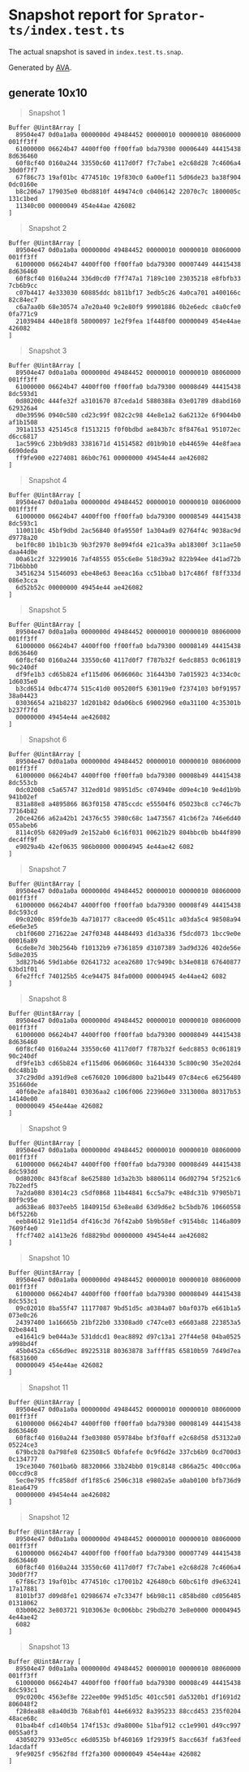 # Snapshot report for `Sprator-ts/index.test.ts`

The actual snapshot is saved in `index.test.ts.snap`.

Generated by [AVA](https://avajs.dev).

## generate 10x10

> Snapshot 1

    Buffer @Uint8Array [
      89504e47 0d0a1a0a 0000000d 49484452 00000010 00000010 08060000 001ff3ff
      61000000 06624b47 4400ff00 ff00ffa0 bda79300 00006449 44415438 8d636460
      60f8cf40 0160a244 33550c60 4117d0f7 f7c7abe1 e2c68d28 7c4606a4 30d0f7f7
      67f86c73 19af01bc 4774510c 19f830c0 6a00ef11 5d06de23 ba38f904 0dc0160e
      b8c206a7 179035e0 0bd8810f 449474c0 c0406142 22070c7c 1800005c 131c1bed
      11340c00 00000049 454e44ae 426082
    ]

> Snapshot 2

    Buffer @Uint8Array [
      89504e47 0d0a1a0a 0000000d 49484452 00000010 00000010 08060000 001ff3ff
      61000000 06624b47 4400ff00 ff00ffa0 bda79300 00007449 44415438 8d636460
      60f8cf40 0160a244 336d0cd0 f7f747a1 7189c100 23035218 e8fbfb33 7cb6b9cc
      c07b4417 4e333030 60885ddc b811bf17 3edb5c26 4a0ca701 a400166c 82c84ec7
      c6a7aa0b 68e30574 a7e20a40 9c2e80f9 99901886 0b2e6edc c8a0cfe0 0fa771c9
      21039484 440e18f8 58000097 1e2f9fea 1f448f00 00000049 454e44ae 426082
    ]

> Snapshot 3

    Buffer @Uint8Array [
      89504e47 0d0a1a0a 0000000d 49484452 00000010 00000010 08060000 001ff3ff
      61000000 06624b47 4400ff00 ff00ffa0 bda79300 00008d49 44415438 8dc593d1
      0d80200c 444fe32f a3101670 87ceda1d 5880388a 03e01789 d8abd160 629326a4
      d0e39596 0940c580 cd23c99f 082c2c98 44e8e1a2 6a62132e 6f9044b0 af1b1508
      391a1153 425145c8 f1513215 f0f0bdbd ae843b7c 8f8476a1 951072ec d6cc6817
      1ac599c6 23bb9d83 3381671d 41514582 d01b9b10 eb44659e 44e8faea 6690deda
      ff9fe900 e2274081 86b0c761 00000000 49454e44 ae426082
    ]

> Snapshot 4

    Buffer @Uint8Array [
      89504e47 0d0a1a0a 0000000d 49484452 00000010 00000010 08060000 001ff3ff
      61000000 06624b47 4400ff00 ff00ffa0 bda79300 00008549 44415438 8dc593c1
      1100110c 45bf9dbd 2ac56840 0fa9550f 1a304ad9 02764f4c 9038ac9d d9778a20
      be1f0c80 1b1b1c3b 9b3f2970 8e094fd4 e21ca39a ab18300f 3c11ae50 daa44d0e
      00a61c2f 32299016 7af48555 055c6e8e 518d39a2 822b94ee d41ad72b 71b6bbb0
      34516234 51546093 ebe48e63 8eeac16a cc51bba0 b17c486f f8ff333d 086e3cca
      6d52b52c 00000000 49454e44 ae426082
    ]

> Snapshot 5

    Buffer @Uint8Array [
      89504e47 0d0a1a0a 0000000d 49484452 00000010 00000010 08060000 001ff3ff
      61000000 06624b47 4400ff00 ff00ffa0 bda79300 00008149 44415438 8d636460
      60f8cf40 0160a244 33550c60 4117d0f7 f787b32f 6edc8853 0c061819 90c240df
      df9fe1b3 cd65b824 ef115d06 0606060c 316443b0 7a015923 4c334c0c 1d6035e0
      b3cd6514 0dbc4774 515c41d0 005200f5 630119e0 f2374103 b0f91957 38a04423
      03036654 a21b8237 1d201b82 0da06bc6 69002960 e0a31100 4c35301b b237f7fd
      00000000 49454e44 ae426082
    ]

> Snapshot 6

    Buffer @Uint8Array [
      89504e47 0d0a1a0a 0000000d 49484452 00000010 00000010 08060000 001ff3ff
      61000000 06624b47 4400ff00 ff00ffa0 bda79300 00008b49 44415438 8dc553cb
      0dc02008 c5a65747 312ed01d 98951d5c c074940e d09e4c10 9e4d1b9b 941b02ef
      831a88e8 a4895866 863f0158 4785ccdc e55504f6 05023bc8 cc746c7b 77164b82
      20ce4266 a62a42b1 24376c55 3980c68c 1a473567 41cb6f2a 746e6d40 055abeb6
      8114c05b 68209ad9 2e152ab0 6c16f031 00621b29 804bbc0b bb44f890 dec4ff9f
      e9029a4b 42ef0635 986b0000 00004945 4e44ae42 6082
    ]

> Snapshot 7

    Buffer @Uint8Array [
      89504e47 0d0a1a0a 0000000d 49484452 00000010 00000010 08060000 001ff3ff
      61000000 06624b47 4400ff00 ff00ffa0 bda79300 00008f49 44415438 8dc593cd
      09c0200c 859fde3b 4a710177 c8aceed0 05c4511c a03da5c4 98508a94 e6e6e3e5
      cb1f0600 271622ae 247f0348 44484493 d1d3a336 f5dcd073 1bcc9e0e 00016a89
      6cde8e7d 30b2564b f10132b9 e7361859 d3107389 3ad9d326 402de56e 5d8e2035
      3d827b46 59d1ab6e 02641732 acea2680 17c9490c b34e0818 67640877 63bd1f01
      6fe2ffcf 740125b5 4ce94475 84fa0000 00004945 4e44ae42 6082
    ]

> Snapshot 8

    Buffer @Uint8Array [
      89504e47 0d0a1a0a 0000000d 49484452 00000010 00000010 08060000 001ff3ff
      61000000 06624b47 4400ff00 ff00ffa0 bda79300 00008049 44415438 8d636460
      60f8cf40 0160a244 33550c60 4117d0f7 f787b32f 6edc8853 0c061819 90c240df
      df9fe1b3 cd65b824 ef115d06 0606060c 31644330 5c800c90 35e202d4 0dc48b1b
      37c29d0d a391d9e8 ce676020 1006d800 ba21b449 07c84ec6 e6256480 351660de
      40f60e2e afa18401 03036aa2 c106f006 223960e0 3313000a 80317b53 14140e00
      00000049 454e44ae 426082
    ]

> Snapshot 9

    Buffer @Uint8Array [
      89504e47 0d0a1a0a 0000000d 49484452 00000010 00000010 08060000 001ff3ff
      61000000 06624b47 4400ff00 ff00ffa0 bda79300 00008d49 44415438 8dc593dd
      0d80200c 843f8caf 8e625880 1d3a2b3b b8806114 06d02794 5f2521c6 7b22edf5
      7a2da080 83014c23 c5df0868 11b44841 6cc5a79c e48dc31b 97905b71 80f9c95e
      ad638ea6 8037eeb5 1840915d 63e8ea8d 63d9d6e2 bc5bdb76 10660558 b6f5226b
      eeb84612 91e11d54 df416c3d 76f42ab0 5b9b58ef c9154b8c 1146a809 7609f4e0
      ffcf7402 a1413e26 fd8829bd 00000000 49454e44 ae426082
    ]

> Snapshot 10

    Buffer @Uint8Array [
      89504e47 0d0a1a0a 0000000d 49484452 00000010 00000010 08060000 001ff3ff
      61000000 06624b47 4400ff00 ff00ffa0 bda79300 00008049 44415438 8dc553c1
      09c02010 8ba55f47 11177087 9bd51d5c a0384a07 b0af037b e661b1a5 073e0c26
      24397400 1a16665b 21bf22b0 33308ad0 c747ce03 e6603a88 223853a5 02be8441
      e41641c9 be044a3e 531ddcd1 0eac8892 d97c13a1 27f44e58 04ba0525 a998bd4f
      45b0452a c656d9ec 89225318 80363878 3affff85 65810b59 7d49d7ea f6831600
      00000049 454e44ae 426082
    ]

> Snapshot 11

    Buffer @Uint8Array [
      89504e47 0d0a1a0a 0000000d 49484452 00000010 00000010 08060000 001ff3ff
      61000000 06624b47 4400ff00 ff00ffa0 bda79300 00008149 44415438 8d636460
      60f8cf40 0160a244 f3e03080 059784be bf3f0aff e2c68d58 d53132a0 05224ce3
      679bcb28 0a798fe8 623508c5 0bfafefe 0c9f6d2e 337cb6b9 0cd700d3 0c134777
      19ce3040 7601ba6b 88320066 33b24bb0 019c8148 c866a25c 400cc06a 00ccd9c8
      5ec0e795 ffc858df df1f85c6 2506c318 e9802a5e a0ab0100 bfb736d9 81ea6479
      00000000 49454e44 ae426082
    ]

> Snapshot 12

    Buffer @Uint8Array [
      89504e47 0d0a1a0a 0000000d 49484452 00000010 00000010 08060000 001ff3ff
      61000000 06624b47 4400ff00 ff00ffa0 bda79300 00007749 44415438 8d636460
      60f8cf40 0160a244 33550c60 4117d0f7 f7c7abe1 e2c68d28 7c4606a4 30d0f7f7
      67f86c73 19af01bc 4774510c c17001b2 426480cb 60bc61f0 d9e63241 17a17881
      8101bf37 d09d8fe1 02986674 e7c3347f b6b98c11 c858bd80 cd056485 01318062
      03b00622 3e803721 9103063e 0c006bbc 29bdb270 3e8e0000 00004945 4e44ae42
      6082
    ]

> Snapshot 13

    Buffer @Uint8Array [
      89504e47 0d0a1a0a 0000000d 49484452 00000010 00000010 08060000 001ff3ff
      61000000 06624b47 4400ff00 ff00ffa0 bda79300 00008c49 44415438 8dc593c1
      09c0200c 4563ef8e 222ee00e 99d51d5c 401cc501 da5320b1 df1691d2 806048f2
      f28dea88 e8a40d3b 768abf01 44e66932 8a395233 88ccd453 235f0204 48ace68c
      01ba4b4f cd140b54 174f153c d9a8000e 51baf912 cc1e9901 d49cc997 0055a0f3
      43050279 933e05cc e6d0535b bf460169 1f2939f5 8acc663f fa63feed 1dacdaff
      9fe9025f c9562f8d ff2fa300 00000049 454e44ae 426082
    ]
